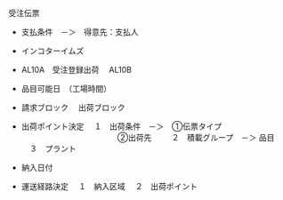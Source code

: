 受注伝票
* 支払条件　－＞　得意先：支払人

* インコターイムズ

* AL10A　受注登録出荷
　AL10B

* 品目可能日　（工場時間）

* 請求ブロック
　出荷ブロック

* 出荷ポイント決定
　１　出荷条件　－＞　①伝票タイプ  　
　　　　　　　　　　　②出荷先  　
　２　積載グループ　－＞ 品目  
　３　プラント  


* 納入日付

* 運送経路決定
　１　納入区域
　２　出荷ポイント
　

